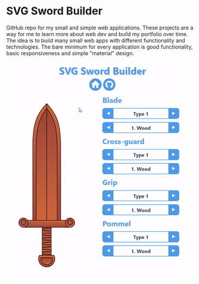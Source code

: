 # SVG Sword Builder
GitHub repo for my small and simple web applications. These projects are a way for me to learn more about web dev and build my portfolio over time. The idea is to build many small web apps with different functionality and technologies. The bare minimum for every application is good functionality, basic responsiveness and simple "material" design.

![App showcase](./showcase.gif)